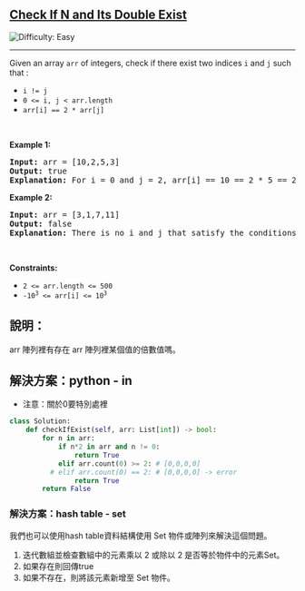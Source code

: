 <h2><a href="https://leetcode.com/problems/check-if-n-and-its-double-exist">Check If N and Its Double Exist</a></h2> <img src='https://img.shields.io/badge/Difficulty-Easy-brightgreen' alt='Difficulty: Easy' /><hr><p>Given an array <code>arr</code> of integers, check if there exist two indices <code>i</code> and <code>j</code> such that :</p>

<ul>
	<li><code>i != j</code></li>
	<li><code>0 &lt;= i, j &lt; arr.length</code></li>
	<li><code>arr[i] == 2 * arr[j]</code></li>
</ul>

<p>&nbsp;</p>
<p><strong class="example">Example 1:</strong></p>

<pre>
<strong>Input:</strong> arr = [10,2,5,3]
<strong>Output:</strong> true
<strong>Explanation:</strong> For i = 0 and j = 2, arr[i] == 10 == 2 * 5 == 2 * arr[j]
</pre>

<p><strong class="example">Example 2:</strong></p>

<pre>
<strong>Input:</strong> arr = [3,1,7,11]
<strong>Output:</strong> false
<strong>Explanation:</strong> There is no i and j that satisfy the conditions.
</pre>

<p>&nbsp;</p>
<p><strong>Constraints:</strong></p>

<ul>
	<li><code>2 &lt;= arr.length &lt;= 500</code></li>
	<li><code>-10<sup>3</sup> &lt;= arr[i] &lt;= 10<sup>3</sup></code></li>
</ul>


## 說明：
arr 陣列裡有存在 arr 陣列裡某個值的倍數值嗎。

## 解決方案：python - in
* 注意：關於0要特別處裡
```python
class Solution:
    def checkIfExist(self, arr: List[int]) -> bool:
        for n in arr:
            if n*2 in arr and n != 0: 
                return True
            elif arr.count(0) >= 2: # [0,0,0,0] 
          # elif arr.count(0) == 2: # [0,0,0,0] -> error
                return True
        return False
```
### 解決方案：hash table - set  
我們也可以使用hash table資料結構使用 Set 物件或陣列來解決這個問題。

1. 迭代數組並檢查數組中的元素乘以 2 或除以 2 是否等於物件中的元素Set。
2. 如果存在則回傳true
3. 如果不存在，則將該元素新增至 Set 物件。

